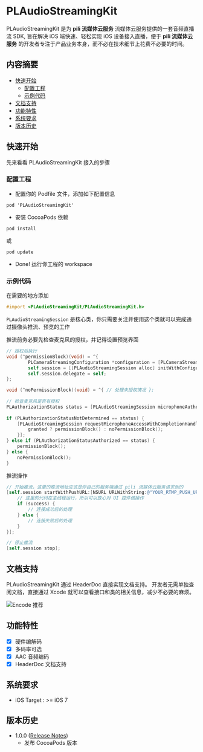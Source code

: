 # PLAudioStreamingKit

PLAudioStreamingKit 是为 **pili 流媒体云服务** 流媒体云服务提供的一套音频直播流 SDK, 旨在解决 iOS 端快速、轻松实现 iOS 设备接入直播，便于 **pili 流媒体云服务** 的开发者专注于产品业务本身，而不必在技术细节上花费不必要的时间。

## 内容摘要

- [快速开始](#快速开始)
	- [配置工程](#配置工程)
	- [示例代码](#示例代码)
- [文档支持](#文档支持)
- [功能特性](#功能特性)
- [系统要求](#系统要求)
- [版本历史](#版本历史)

## 快速开始

先来看看 PLAudioStreamingKit 接入的步骤

### 配置工程

- 配置你的 Podfile 文件，添加如下配置信息

```shell
pod 'PLAudioStreamingKit'
```

- 安装 CocoaPods 依赖

```shell
pod install
```

或

```shell
pod update
```

- Done! 运行你工程的 workspace

### 示例代码

在需要的地方添加

```Objective-C
#import <PLAudioStreamingKit/PLAudioStreamingKit.h>
```

```PLAudioStreamingSession``` 是核心类，你只需要关注并使用这个类就可以完成通过摄像头推流、预览的工作

推流前务必要先检查麦克风的授权，并记得设置预览界面

```Objective-C
// 授权后执行
void (^permissionBlock)(void) = ^{
        PLCameraStreamingConfiguration *configuration = [PLCameraStreamingConfiguration defaultConfiguration];
        self.session = [[PLAudioStreamingSession alloc] initWithConfiguration:configuration];
        self.session.delegate = self;
};

void (^noPermissionBlock)(void) = ^{ // 处理未授权情况 };
    
// 检查麦克风是否有授权
PLAuthorizationStatus status = [PLAudioStreamingSession microphoneAuthorizationStatus];
   
if (PLAuthorizationStatusNotDetermined == status) {
    [PLAudioStreamingSession requestMicrophoneAccessWithCompletionHandler:^(BOOL granted) {
        granted ? permissionBlock() : noPermissionBlock();
    }];
} else if (PLAuthorizationStatusAuthorized == status) {
    permissionBlock();
} else {
	noPermissionBlock();
}
```

推流操作

```Objective-C
// 开始推流，这里的推流地址应该是你自己的服务端通过 pili 流媒体云服务请求到的
[self.session startWithPushURL:[NSURL URLWithString:@"YOUR_RTMP_PUSH_URL_HERE"] completed:^(BOOL success) {
	// 这里的代码在主线程运行，所以可以放心对 UI 控件做操作
	if (success) {
		// 连接成功后的处理
	} else {
    	// 连接失败后的处理
	}
}];

// 停止推流
[self.session stop];
```

## 文档支持

PLAudioStreamingKit 通过 HeaderDoc 直接实现文档支持。
开发者无需单独查阅文档，直接通过 Xcode 就可以查看接口和类的相关信息，减少不必要的麻烦。

![Encode 推荐](https://github.com/pili-io/PLAudioStreamingKit/blob/master/header-doc.png?raw=true)

## 功能特性

- [x] 硬件编解码
- [x] 多码率可选
- [x] AAC 音频编码
- [x] HeaderDoc 文档支持

## 系统要求

- iOS Target : >= iOS 7

## 版本历史
- 1.0.0 ([Release Notes](https://github.com/pili-io/PLAudioStreamingKit/blob/master/ReleaseNotes/release-notes-1.0.0.md))
	- 发布 CocoaPods 版本